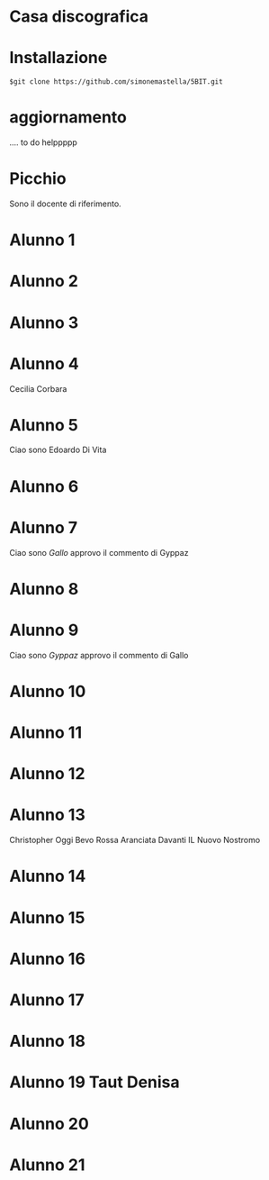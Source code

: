 Casa discografica
=================
# Installazione
```
$git clone https://github.com/simonemastella/5BIT.git
```
# aggiornamento
.... to do helppppp
# Picchio
Sono il docente di riferimento.
# Alunno 1

# Alunno 2

# Alunno 3

# Alunno 4
Cecilia Corbara
# Alunno 5
Ciao sono Edoardo Di Vita

# Alunno 6

# Alunno 7
Ciao sono _Gallo_ approvo il commento di Gyppaz
# Alunno 8

# Alunno 9
Ciao sono _Gyppaz_ approvo il commento di Gallo
# Alunno 10

# Alunno 11

# Alunno 12

# Alunno 13
Christopher Oggi Bevo Rossa Aranciata Davanti IL Nuovo Nostromo
# Alunno 14

# Alunno 15

# Alunno 16

# Alunno 17

# Alunno 18

# Alunno 19 Taut Denisa

# Alunno 20

# Alunno 21


